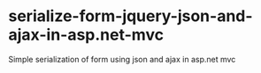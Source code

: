 # serialize-form-jquery-json-and-ajax-in-asp.net-mvc
Simple serialization of form using json and ajax in asp.net mvc
